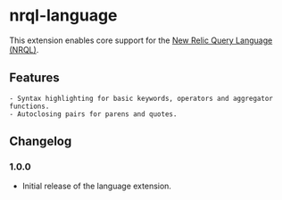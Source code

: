 # nrql-language

This extension enables core support for the [New Relic Query Language (NRQL)](https://docs.newrelic.com/docs/insights/nrql-new-relic-query-language/nrql-resources/nrql-syntax-components-functions).

## Features

    - Syntax highlighting for basic keywords, operators and aggregator functions.
    - Autoclosing pairs for parens and quotes.

## Changelog

### 1.0.0

- Initial release of the language extension.